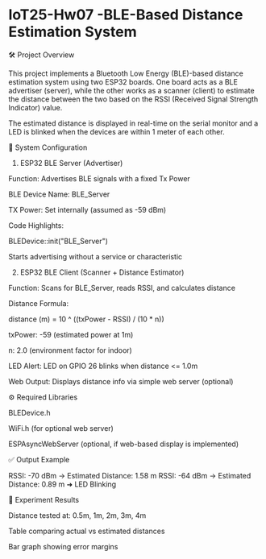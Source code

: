 # IoT25-Hw07 -BLE-Based Distance Estimation System

🛠 Project Overview

This project implements a Bluetooth Low Energy (BLE)-based distance estimation system using two ESP32 boards. One board acts as a BLE advertiser (server), while the other works as a scanner (client) to estimate the distance between the two based on the RSSI (Received Signal Strength Indicator) value.

The estimated distance is displayed in real-time on the serial monitor and a LED is blinked when the devices are within 1 meter of each other.

🔧 System Configuration

1. ESP32 BLE Server (Advertiser)

Function: Advertises BLE signals with a fixed Tx Power

BLE Device Name: BLE_Server

TX Power: Set internally (assumed as -59 dBm)

Code Highlights:

BLEDevice::init("BLE_Server")

Starts advertising without a service or characteristic

2. ESP32 BLE Client (Scanner + Distance Estimator)

Function: Scans for BLE_Server, reads RSSI, and calculates distance

Distance Formula:

distance (m) = 10 ^ ((txPower - RSSI) / (10 * n))

txPower: -59 (estimated power at 1m)

n: 2.0 (environment factor for indoor)

LED Alert: LED on GPIO 26 blinks when distance <= 1.0m

Web Output: Displays distance info via simple web server (optional)

⚙ Required Libraries

BLEDevice.h

WiFi.h (for optional web server)

ESPAsyncWebServer (optional, if web-based display is implemented)



✅ Output Example

RSSI: -70 dBm → Estimated Distance: 1.58 m
RSSI: -64 dBm → Estimated Distance: 0.89 m ➜ LED Blinking

📸 Experiment Results

Distance tested at: 0.5m, 1m, 2m, 3m, 4m

Table comparing actual vs estimated distances

Bar graph showing error margins




